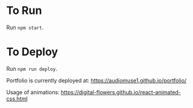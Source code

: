 # To Run

Run `npm start`.

# To Deploy

Run `npm run deploy`.

Portfolio is currently deployed at: https://audiomuse1.github.io/portfolio/

Usage of animations: https://digital-flowers.github.io/react-animated-css.html